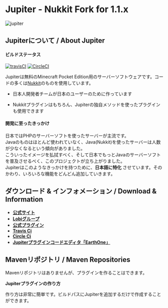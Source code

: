 # Jupiter - Nukkit Fork for 1.1.x
![jupiter](https://github.com/JupiterDevelopmentTeam/JupiterDevelopmentTeam/blob/master/Banner.jpg)

Jupiterについて / About Jupiter
-------------
#### ビルドステータス
[![travisCI](https://travis-ci.org/JupiterDevelopmentTeam/JupiterDevelopmentTeam.svg?branch=master)](https://travis-ci.org/JupiterDevelopmentTeam/JupiterDevelopmentTeam)
[![CircleCI](https://circleci.com/gh/JupiterDevelopmentTeam/JupiterDevelopmentTeam/tree/master.svg?style=svg)](https://circleci.com/gh/JupiterDevelopmentTeam/JupiterDevelopmentTeam/tree/master)

Jupiterは無料のMinecraft Pocket Edition用のサーバーソフトウェアです。コードの多くは[Nukkit](https://github.com/Nukkit/Nukkit/)のものを使用しています。

* 日本人開発者チームが日本のユーザーのために作っています

* Nukkitプラグインはもちろん、Jupiterの独自メソッドを使ったプラグインも使用できます   
  
#### 開発に至ったきっかけ  
日本ではPHPのサーバーソフトを使ったサーバーが主流です。  
Javaのものはほとんど使われていなく、Java(Nukkit)を使ったサーバーは人数が少なくなるという傾向がありました。  
こういったイメージを払拭すべく、そして日本でもっとJavaのサーバーソフトを普及させるべく、このプロジェクトが立ち上がりました。  
Jupiterはこのようなきっかけを持つために、__日本語に特化__ させています。そのかわり、いろいろな機能をどんどん追加していきます。  

ダウンロード & インフォメーション / Download & Information
-------------

* __[公式サイト](https://jupiterdevelopmentteam.github.io/)__
* __[Lobiグループ](https://web.lobi.co/group/5f56c6d4c43cdb8c63541731b2ea8533ac4b50f1)__
* __[公式プラグイン](https://github.com/JupiterDevelopmentTeam/Plugins)__
* __[Travis Ci](https://travis-ci.org/JupiterDevelopmentTeam/JupiterDevelopmentTeam)__
* __[Circle Ci](https://circleci.com/gh/JupiterDevelopmentTeam)__
* __[Jupiterプラグインコードエディタ「EarthOne」](http://itsuplugin.web.fc2.com/earthone.html)__


Mavenリポジトリ / Maven Repositories
--------------------

Mavenリポジトリはありませんが、プラグインを作ることはできます。

__Jupiterプラグインの作り方__

作り方は非常に簡単です。ビルドパスにJupiterを追加するだけで作成することができます。
